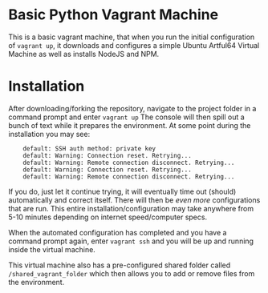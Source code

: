 # Basic Python Vagrant Machine
This is a basic vagrant machine, that when you run the initial configuration of `vagrant up`, it downloads and configures a simple Ubuntu Artful64 Virtual Machine as well as installs NodeJS and NPM.

# Installation
After downloading/forking the repository, navigate to the project folder in a command prompt and enter `vagrant up` The console will then spill out a bunch of text while it prepares the environment. At some point during the installation you may see:

```
    default: SSH auth method: private key
    default: Warning: Connection reset. Retrying...
    default: Warning: Remote connection disconnect. Retrying...
    default: Warning: Connection reset. Retrying...
    default: Warning: Remote connection disconnect. Retrying...
```

If you do, just let it continue trying, it will eventually time out (should) automatically and correct itself.  There will then be *even more* configurations that are run.  This entire installation/configuration may take anywhere from 5-10 minutes depending on internet speed/computer specs.

When the automated configuration has completed and you have a command prompt again, enter `vagrant ssh` and you will be up and running inside the virtual machine.

This virtual machine also has a pre-configured shared folder called `/shared_vagrant_folder` which then allows you to add or remove files from the environment.